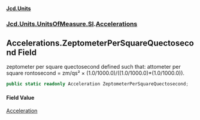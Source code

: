 #### [Jcd.Units](index.md 'index')

### [Jcd.Units.UnitsOfMeasure.SI](Jcd.Units.UnitsOfMeasure.SI.md 'Jcd.Units.UnitsOfMeasure.SI').[Accelerations](Accelerations.md 'Jcd.Units.UnitsOfMeasure.SI.Accelerations')

## Accelerations.ZeptometerPerSquareQuectosecond Field

zeptometer per square quectosecond defined such that: attometer per square rontosecond = zm/qs² ×
(1.0/1000.0)/((1.0/1000.0)*(1.0/1000.0)).

```csharp
public static readonly Acceleration ZeptometerPerSquareQuectosecond;
```

#### Field Value

[Acceleration](Acceleration.md 'Jcd.Units.UnitTypes.Acceleration')